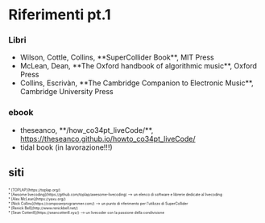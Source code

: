 # Riferimenti pt.1


<h3>Libri</h3>
<ul>
<li>Wilson, Cottle, Collins, **SuperCollider Book**, MIT Press</li>
<li>McLean, Dean, **The Oxford handbook of algorithmic music**, Oxford Press</li>
<li>Collins, Escrivàn, **The Cambridge Companion to Electronic Music**, Cambridge University Press</li>
</ul>


<h3>ebook</h3>
<ul>
<li>theseanco, **/how_co34pt_liveCode/**, <a href="https://theseanco.github.io/howto_co34pt_liveCode/">https://theseanco.github.io/howto_co34pt_liveCode/</a></li>
<li>tidal book (in lavorazione!!!)</li>
</ul>


## siti

<div style="font-size:0.5em;text-align:left">
* [TOPLAP](https://toplap.org/)<br/>
* [Awsome livecoding](https://github.com/toplap/awesome-livecoding) --> un elenco di software e librerie dedicate al livecoding<br/>
* [Alex McLean](https://yaxu.org/)<br/>
* [Nick Collins](https://composerprogrammer.com/) --> un punto di riferimento per l'utilizzo di SuperCollider<br/>
* [Renick Bell](http://www.renickbell.net/)<br/>
* [Sean Cotterill](https://seancotterill.xyz/) --> un livecoder con la passione della condivisione<br/>